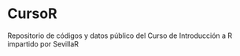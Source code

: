 # CursoR
Repositorio de códigos y datos público del Curso de Introducción a R impartido por SevillaR
